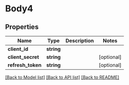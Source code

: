 # Body4

## Properties
Name | Type | Description | Notes
------------ | ------------- | ------------- | -------------
**client_id** | **string** |  | 
**client_secret** | **string** |  | [optional] 
**refresh_token** | **string** |  | [optional] 

[[Back to Model list]](../README.md#documentation-for-models) [[Back to API list]](../README.md#documentation-for-api-endpoints) [[Back to README]](../README.md)

